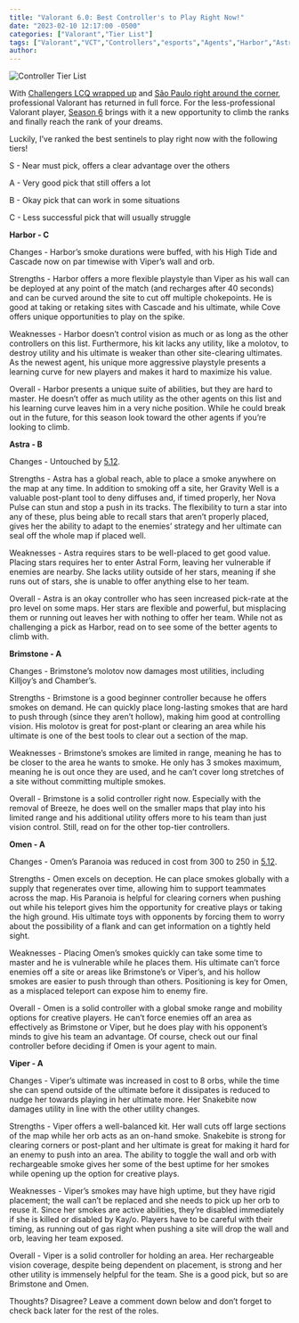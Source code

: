 ```yaml
---
title: "Valorant 6.0: Best Controller's to Play Right Now!"
date: "2023-02-10 12:17:00 -0500"
categories: ["Valorant","Tier List"]
tags: ["Valorant","VCT","Controllers","esports","Agents","Harbor","Astra","Brimstone","Omen","Viper"]
author: 
---
```


![Controller Tier List](/2023-02-10-valorant-6.0-best-controllers-to-play-right-now.png)

With [Challengers LCQ wrapped up](https://www.dexerto.com/valorant/all-vct-na-challengers-league-2023-teams-g2-tsm-and-more-valorant-teams-2012181/) and [São Paulo right around the corner](https://valorantesports.com/news/vct-lock-in-everything-you-need-to-know/en-us), professional Valorant has returned in full force. For the less-professional Valorant player, [Season 6](https://www.inverse.com/gaming/valorant-episode-6-act-1-release-date-update-time-battle-pass-agent-patch-notes) brings with it a new opportunity to climb the ranks and finally reach the rank of your dreams. 

Luckily, I’ve ranked the best sentinels to play right now with the following tiers!

S - Near must pick, offers a clear advantage over the others

A - Very good pick that still offers a lot

B - Okay pick that can work in some situations

C - Less successful pick that will usually struggle 

**Harbor - C**

Changes - Harbor’s smoke durations were buffed, with his High Tide and Cascade now on par timewise with Viper’s wall and orb.

Strengths - Harbor offers a more flexible playstyle than Viper as his wall can be deployed at any point of the match (and recharges after 40 seconds) and can be curved around the site to cut off multiple chokepoints. He is good at taking or retaking sites with Cascade and his ultimate, while Cove offers unique opportunities to play on the spike. 

Weaknesses - Harbor doesn’t control vision as much or as long as the other controllers on this list. Furthermore, his kit lacks any utility, like a molotov, to destroy utility and his ultimate is weaker than other site-clearing ultimates. As the newest agent, his unique more aggressive playstyle presents a learning curve for new players and makes it hard to maximize his value.

Overall - Harbor presents a unique suite of abilities, but they are hard to master. He doesn’t offer as much utility as the other agents on this list and his learning curve leaves him in a very niche position. While he could break out in the future, for this season look toward the other agents if you’re looking to climb.

**Astra - B**

Changes - Untouched by [5.12](https://playvalorant.com/en-us/news/game-updates/valorant-patch-notes-5-12/).

Strengths - Astra has a global reach, able to place a smoke anywhere on the map at any time. In addition to smoking off a site, her Gravity Well is a valuable post-plant tool to deny diffuses and, if timed properly, her Nova Pulse can stun and stop a push in its tracks. The flexibility to turn a star into any of these, plus being able to recall stars that aren’t properly placed, gives her the ability to adapt to the enemies’ strategy and her ultimate can seal off the whole map if placed well.

Weaknesses - Astra requires stars to be well-placed to get good value. Placing stars requires her to enter Astral Form, leaving her vulnerable if enemies are nearby. She lacks utility outside of her stars, meaning if she runs out of stars, she is unable to offer anything else to her team.

Overall - Astra is an okay controller who has seen increased pick-rate at the pro level on some maps. Her stars are flexible and powerful, but misplacing them or running out leaves her with nothing to offer her team. While not as challenging a pick as Harbor, read on to see some of the better agents to climb with.

**Brimstone - A** 

Changes - Brimstone’s molotov now damages most utilities, including Killjoy’s and Chamber’s.

Strengths - Brimstone is a good beginner controller because he offers smokes on demand. He can quickly place long-lasting smokes that are hard to push through (since they aren’t hollow), making him good at controlling vision. His molotov is great for post-plant or clearing an area while his ultimate is one of the best tools to clear out a section of the map.

Weaknesses - Brimstone’s smokes are limited in range, meaning he has to be closer to the area he wants to smoke. He only has 3 smokes maximum, meaning he is out once they are used, and he can’t cover long stretches of a site without committing multiple smokes. 

Overall - Brimstone is a solid controller right now. Especially with the removal of Breeze, he does well on the smaller maps that play into his limited range and his additional utility offers more to his team than just vision control. Still, read on for the other top-tier controllers.

**Omen - A**

Changes - Omen’s Paranoia was reduced in cost from 300 to 250 in [5.12](https://playvalorant.com/en-us/news/game-updates/valorant-patch-notes-5-12/).

Strengths - Omen excels on deception. He can place smokes globally with a supply that regenerates over time, allowing him to support teammates across the map. His Paranoia is helpful for clearing corners when pushing out while his teleport gives him the opportunity for creative plays or taking the high ground. His ultimate toys with opponents by forcing them to worry about the possibility of a flank and can get information on a tightly held sight.

Weaknesses - Placing Omen’s smokes quickly can take some time to master and he is vulnerable while he places them. His ultimate can’t force enemies off a site or areas like Brimstone’s or Viper’s, and his hollow smokes are easier to push through than others. Positioning is key for Omen, as a misplaced teleport can expose him to enemy fire.

Overall - Omen is a solid controller with a global smoke range and mobility options for creative players. He can’t force enemies off an area as effectively as Brimstone or Viper, but he does play with his opponent’s minds to give his team an advantage. Of course, check out our final controller before deciding if Omen is your agent to main.

**Viper - A**

Changes - Viper’s ultimate was increased in cost to 8 orbs, while the time she can spend outside of the ultimate before it dissipates is reduced to nudge her towards playing in her ultimate more. Her Snakebite now damages utility in line with the other utility changes.

Strengths - Viper offers a well-balanced kit. Her wall cuts off large sections of the map while her orb acts as an on-hand smoke. Snakebite is strong for clearing corners or post-plant and her ultimate is great for making it hard for an enemy to push into an area. The ability to toggle the wall and orb with rechargeable smoke gives her some of the best uptime for her smokes while opening up the option for creative plays.

Weaknesses - Viper’s smokes may have high uptime, but they have rigid placement; the wall can’t be replaced and she needs to pick up her orb to reuse it. Since her smokes are active abilities, they’re disabled immediately if she is killed or disabled by Kay/o. Players have to be careful with their timing, as running out of gas right when pushing a site will drop the wall and orb, leaving her team exposed.

Overall - Viper is a solid controller for holding an area. Her rechargeable vision coverage, despite being dependent on placement, is strong and her other utility is immensely helpful for the team. She is a good pick, but so are Brimstone and Omen.

Thoughts? Disagree? Leave a comment down below and don’t forget to check back later for the rest of the roles.